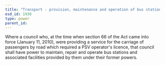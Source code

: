 ```yaml
---
title: "Transport - provision, maintenance and operation of bus stations"
esd_id: 1938
type: power
parent_id:  
---
```


Where a council who, at the time when section 66 of the Act came into force (January 11, 2010), were providing a service for the carriage of passengers by road which required a PSV operator's licence, that council shall have power to maintain, repair and operate bus stations and associated facilities provided by them under their former powers.

